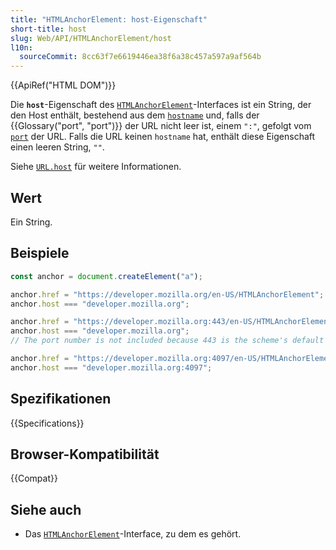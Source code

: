 ```yaml
---
title: "HTMLAnchorElement: host-Eigenschaft"
short-title: host
slug: Web/API/HTMLAnchorElement/host
l10n:
  sourceCommit: 8cc63f7e6619446ea38f6a38c457a597a9af564b
---
```


{{ApiRef("HTML DOM")}}

Die **`host`**-Eigenschaft des [`HTMLAnchorElement`](/de/docs/Web/API/HTMLAnchorElement)-Interfaces ist ein String, der den Host enthält, bestehend aus dem [`hostname`](/de/docs/Web/API/HTMLAnchorElement/hostname) und, falls der {{Glossary("port", "port")}} der URL nicht leer ist, einem `":"`, gefolgt vom [`port`](/de/docs/Web/API/HTMLAnchorElement/port) der URL. Falls die URL keinen `hostname` hat, enthält diese Eigenschaft einen leeren String, `""`.

Siehe [`URL.host`](/de/docs/Web/API/URL/host) für weitere Informationen.

## Wert

Ein String.

## Beispiele

```js
const anchor = document.createElement("a");

anchor.href = "https://developer.mozilla.org/en-US/HTMLAnchorElement";
anchor.host === "developer.mozilla.org";

anchor.href = "https://developer.mozilla.org:443/en-US/HTMLAnchorElement";
anchor.host === "developer.mozilla.org";
// The port number is not included because 443 is the scheme's default port

anchor.href = "https://developer.mozilla.org:4097/en-US/HTMLAnchorElement";
anchor.host === "developer.mozilla.org:4097";
```

## Spezifikationen

{{Specifications}}

## Browser-Kompatibilität

{{Compat}}

## Siehe auch

- Das [`HTMLAnchorElement`](/de/docs/Web/API/HTMLAnchorElement)-Interface, zu dem es gehört.

